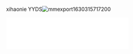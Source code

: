 xihaonie   YYDS![mmexport1630315717200](https://user-images.githubusercontent.com/68162247/134458019-836328dc-0b98-4bbe-bdff-4c6881cf9e8d.jpg)
<iframe frameborder="no" border="0" marginwidth="0" marginheight="0" width=330 height=86 src="//music.163.com/outchain/player?type=2&id=1441860073&auto=1&height=66"></iframe>
